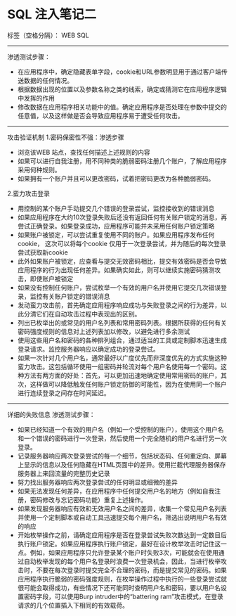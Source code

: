 # SQL 注入笔记二

标签（空格分隔）： WEB SQL

---

渗透测试步骤：

 - 在应用程序中，确定隐藏表单字段，cookie和URL参数明显用于通过客户端传送数据的任何情况。
 - 根据数据出现的位置以及参数名称之类的线索，确定或猜测它在应用程序逻辑中发挥的作用
 - 修改数据在应用程序相关功能中的值。确定应用程序是否处理在参数中提交的任意值，以及这样做是否会导致应用程序易于遭受任何攻击。
 
----------
攻击验证机制
1.密码保密性不强：渗透步骤
    
 - 浏览该WEB 站点，查找任何描述上述规则的内容
 - 如果可以进行自我注册，用不同种类的脆弱密码注册几个账户，了解应用程序采用何种规则。
 - 如果拥有一个账户并且可以更改密码，试着把密码更改为各种脆弱密码。

2.蛮力攻击登录

 - 用控制的某个账户手动提交几个错误的登录尝试，监控接收到的错误消息
 - 如果应用程序在大约10次登录失败后还没有返回任何有关账户锁定的消息，再尝试正确登录。如果登录成功，应用程序可能并未采用任何账户锁定策略
 - 如果账户被锁定，可以尝试重复使用不同的账户。如果应用程序发布任何cookie， 这次可以将每个cookie 仅用于一次登录尝试，并为随后的每次登录尝试获取新cookie
 - 此外如果账户被锁定，应查看与提交无效密码相比，提交有效密码是否会导致应用程序的行为出现任何差异。如果确实如此，则可以继续实施密码猜测攻击，即使账户被锁定
 - 如果没有控制任何账户，尝试枚举一个有效的用户名并使用它提交几次错误登录，监控有关账户锁定的错误消息
 - 发动蛮力攻击前，首先确定应用程序响应成功与失败登录之间的行为差异，以此分清它们在自动攻击过程中表现出的区别。
 - 列出已枚举出的或常见的用户名列表和常用密码列表。根据所获得的任何有关密码强度规则的信息对上述列表加以修改，以避免进行多余测试
 - 使用这些用户名和密码的各种排列组合，通过适当的工具或定制脚本迅速生成登录请求。监控服务器响应以确定成功的登录尝试。
 - 如果一次针对几个用户名，通常最好以广度优先而非深度优先的方式实施这种蛮力攻击。这包括循环使用一组密码并轮流对每个用户名使用每一个密码。这种方法有两方面的好处：首先，可以更加迅速地确定使用常用密码的账户，其次，这样做可以降低触发任何账户锁定防御的可能性，因为在使用同一个账户进行连续登录之间存在时间延迟。

----------

详细的失败信息
渗透测试步骤：

 - 如果已经知道一个有效的用户名（例如一个受控制的账户），使用这个用户名和一个错误的密码进行一次登录，然后使用一个完全随机的用户名进行另一次登录。
 - 记录服务器响应两次登录尝试的每一个细节，包括状态码、任何重定向、屏幕上显示的信息以及任何隐藏在HTML页面中的差异。使用拦截代理服务器保存服务器上来回流量的完整历史记录
 - 努力找出服务器响应两次登录尝试的任何明显或细微的差异
 - 如果无法发现任何差异，在应用程序中任何提交用户名的地方（例如自我注册，密码修改与忘记密码功能）重复上述操作。
 - 如果发现服务器响应有效和无效用户名之间的差异，收集一个常见用户名列表并使用一个定制脚本或自动工具迅速提交每个用户名，筛选出说明用户名有效的响应
 - 开始枚举操作之前，请确定应用程序是否在登录尝试失败次数达到一定数目后执行账户锁定。如果应用程序执行账户锁定，最好在设计枚举攻击时记住这一点。例如，如果应用程序只允许登录某个账户时失败3次，可能就会在使用通过自动枚举发现的每个用户名登录时浪费一次登录机会，因此，当进行枚举攻击时，不要在每次登录时提交完全不合理的密码，而是提交常见的密码。如果应用程序执行脆弱的密码强度规则，在枚举操作过程中执行的一些登录尝试就很可能会取得成功，有些情况下还可能同时查明用户名和密码，要以用户名设置密码字段，可以使用Burp intruder中的“battering ram”攻击模式，在登录请求的几个位置插入下相同的有效载荷。
